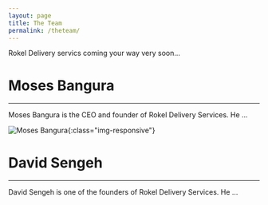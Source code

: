 ```yaml
---
layout: page
title: The Team
permalink: /theteam/
---
```


Rokel Delivery servics coming your way very soon...



# Moses Bangura
---
Moses Bangura is the CEO and founder of Rokel Delivery Services. He ...

![Moses Bangura](../images/theteam/moses.jpg){:class="img-responsive"}


# David Sengeh
---
David Sengeh is one of the founders of Rokel Delivery Services. He ...

